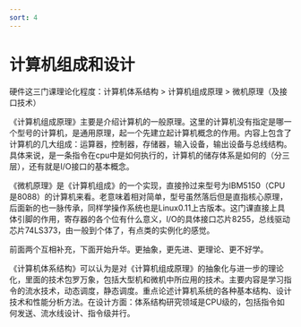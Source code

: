 ```yaml
---
sort: 4
---
```

# 计算机组成和设计


硬件这三门课理论化程度：计算机体系结构 > 计算机组成原理 > 微机原理（及接口技术）

《计算机组成原理》主要是介绍计算机的一般原理。这里的计算机没有指定是哪一个型号的计算机，是通用原理，起一个先建立起计算机概念的作用。内容上包含了计算机的几大组成：运算器，控制器，存储器，输入设备，输出设备与总线结构。具体来说，是一条指令在cpu中是如何执行的，计算机的储存体系是如何的（分三层），还有就是I/O接口的基本概念。

《微机原理》是《计算机组成》的一个实现，直接拎过来型号为IBM5150（CPU是8088）的计算机来看。老意味着相对简单，型号虽然落后但是直指核心原理，后面新的也一脉传承，同样学操作系统也是Linux0.11上古版本。这门课直接上具体引脚的作用，寄存器的各个位有什么意义，I/O的具体接口芯片8255，总线驱动芯片74LS373，由一般到个体了，有点类的实例化的感觉。

前面两个互相补充，下面开始升华。更抽象，更先进、更理论、更不好学。

《计算机体系结构》可以认为是对《计算机组成原理》的抽象化与进一步的理论化，里面的技术包罗万象，包括大型机和微机中所应用的技术。主要内容是学习指令的流水技术，动态调度，静态调度。重点论述计算机系统的各种基本结构、设计技术和性能分析方法。在设计方面：体系结构研究领域是CPU级的，包括指令如何发送、流水线设计、指令级并行。




